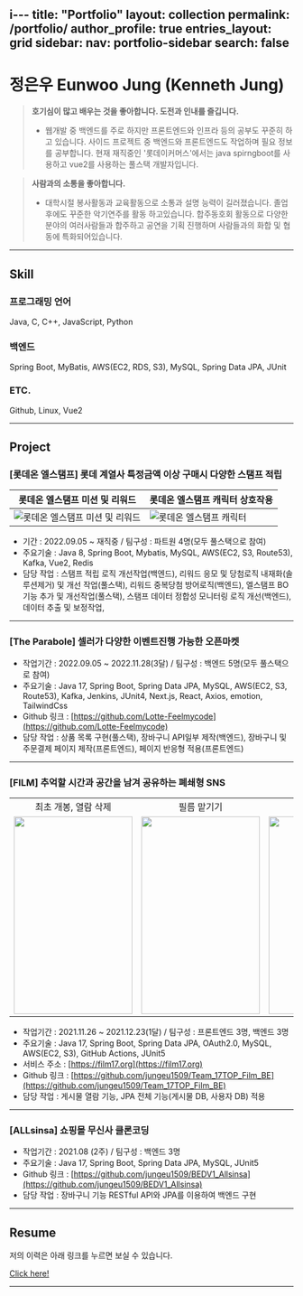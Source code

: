 i---
title: "Portfolio"
layout: collection
permalink: /portfolio/
author_profile: true
entries_layout: grid
sidebar:
    nav: portfolio-sidebar
search: false
---

# 정은우 Eunwoo Jung (Kenneth Jung)

> **호기심이 많고 배우는 것을 좋아합니다. 도전과 인내를 즐깁니다.**
> - 웹개발 중 백엔드를 주로 하지만 프론트엔드와 인프라 등의 공부도 꾸준히 하고 있습니다. 사이드 프로젝트 중 백엔드와 프론트엔드도 작업하며 필요 정보를 공부합니다. 현재 재직중인 '롯데이커머스'에서는 java spirngboot를 사용하고 vue2를 사용하는 풀스택 개발자입니다.

> **사람과의 소통을 좋아합니다.**
> - 대학시절 봉사활동과 교육활동으로 소통과 설명 능력이 길러졌습니다. 졸업 후에도 꾸준한 악기연주를 활동 하고있습니다. 합주동호회 활동으로 다양한 분야의 여러사람들과 합주하고 공연을 기획 진행하며 사람들과의 화합 및 협동에 특화되어있습니다.

---

## Skill

### 프로그래밍 언어

Java, C, C++, JavaScript, Python

### 백엔드

Spring Boot, MyBatis, AWS(EC2, RDS, S3), MySQL, Spring Data JPA, JUnit

### ETC.

Github, Linux, Vue2

---

## Project

### **[롯데온 엘스탬프]** 롯데 계열사 특정금액 이상 구매시 다양한 스탬프 적립
|롯데온 엘스탬프 미션 및 리워드|롯데온 엘스탬프 캐릭터 상호작용|
|---|---|
|![롯데온 엘스탬프 미션 및 리워드](/assets/images/posts/portfolio/e-commerce/롯데온-엘스탬프미션및리워드.gif)|![롯데온 엘스탬프 캐릭터](/assets/images/posts/portfolio/e-commerce/롯데온-엘스탬프캐릭터.gif)|

- 기간 : 2022.09.05 ~ 재직중 / 팀구성 : 파트원 4명(모두 풀스택으로 참여)
- 주요기술 : Java 8, Spring Boot, Mybatis, MySQL, AWS(EC2, S3, Route53), Kafka, Vue2, Redis
- 담당 작업 : 스탬프 적립 로직 개선작업(백엔드), 리워드 응모 및 당첨로직 내재화(솔루션제거) 및 개선 작업(풀스택), 리워드 중복당첨 방어로직(백엔드), 엘스탬프 BO 기능 추가 및 개선작업(풀스택), 스탬프 데이터 정합성 모니터링 로직 개선(백엔드), 데이터 추출 및 보정작업, 

---

### **[The Parabole]** 셀러가 다양한 이벤트진행 가능한 오픈마켓

- 작업기간 : 2022.09.05 ~ 2022.11.28(3달) / 팀구성 : 백엔드 5명(모두 풀스택으로 참여)
- 주요기술 : Java 17, Spring Boot, Spring Data JPA, MySQL, AWS(EC2, S3, Route53), Kafka, Jenkins, JUnit4, Next.js, React, Axios, emotion, TailwindCss
- Github 링크 : [https://github.com/Lotte-Feelmycode](https://github.com/Lotte-Feelmycode)
- 담당 작업 : 상품 목록 구현(풀스택), 장바구니 API일부 제작(백엔드), 장바구니 및 주문결제 페이지 제작(프론트엔드), 페이지 반응형 적용(프론트엔드)

---

### **[FILM]** 추억할 시간과 공간을 남겨 공유하는 폐쇄형 SNS

<table align="center">
<tr>
<td align="center">최초 개봉, 열람 삭제</td>
<td align="center">필름 맡기기</td>
<td align="center">마이페이지</td>
<td align="center">거리가 먼 필름일 경우</td>
</tr>
<tr>
<td>
<img src = "https://user-images.githubusercontent.com/70435257/146948673-f42756e6-5768-4795-85fb-267736475667.gif" width="210px" height="350px" />
</td>
<td>
<img src="https://user-images.githubusercontent.com/70435257/146948952-82abbf21-5669-4685-96af-24aa799f2516.gif" width="210px" height="350px" />
</td>
<td>
<img src = "https://user-images.githubusercontent.com/70435257/146948350-77e9bc78-93ed-4fb6-89ba-7d5dbfd7eaa9.gif" width="210px" height= "350px" />
</td>
<td>
<img src="https://user-images.githubusercontent.com/70435257/146949328-085df49d-e3a9-4697-b3c2-2c4005c92744.gif" width="210px" height="350px" />
</td>
</tr>
</table>

- 작업기간 : 2021.11.26 ~ 2021.12.23(1달) / 팀구성 : 프론트엔드 3명, 백엔드 3명
- 주요기술 : Java 17, Spring Boot, Spring Data JPA, OAuth2.0, MySQL, AWS(EC2, S3), GitHub Actions, JUnit5
- 서비스 주소 : [https://film17.org](https://film17.org)
- Github 링크 : [https://github.com/jungeu1509/Team_17TOP_Film_BE](https://github.com/jungeu1509/Team_17TOP_Film_BE)
- 담당 작업 : 게시물 열람 기능, JPA 전체 기능(게시물 DB, 사용자 DB) 적용

---

### **[ALLsinsa]** 쇼핑몰 무신사 클론코딩

- 작업기간 : 2021.08 (2주) / 팀구성 : 백엔드 3명
- 주요기술 : Java 17, Spring Boot, Spring Data JPA, MySQL, JUnit5
- Github 링크 : [https://github.com/jungeu1509/BEDV1_Allsinsa](https://github.com/jungeu1509/BEDV1_Allsinsa)
- 담당 작업 : 장바구니 기능 RESTful API와 JPA를 이용하여 백엔드 구현

---

## Resume

저의 이력은 아래 링크를 누르면 보실 수 있습니다.

[Click here!](/portfolio/resume/)

---

